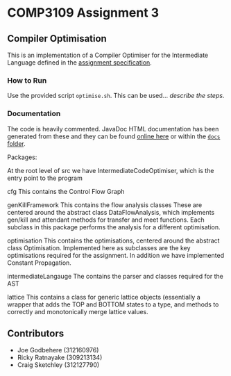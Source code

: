 # COMP3109 Assignment 3

## Compiler Optimisation

This is an implementation of a Compiler Optimiser for the Intermediate Language defined in the [assignment specification](A03-Optimizer.pdf).

### How to Run

Use the provided script `optimise.sh`. This can be used... _describe the steps_.

### Documentation

The code is heavily commented. JavaDoc HTML documentation has been generated from these and they can be found [online here](http://craigsketchley.github.io/COMP3109_Assignment3/docs/) or within the [`docs` folder](docs/).

Packages:

At the root level of src we have IntermediateCodeOptimiser, which is the entry point to the program

cfg
This contains the Control Flow Graph

genKillFramework
This contains the flow analysis classes
These are centered around the abstract class DataFlowAnalysis, which implements gen/kill and attendant methods for transfer and meet functions. Each subclass in this package performs the analysis for a different optimisation.

optimisation
This contains the optimisations, centered around the abstract class Optimisation. Implemented here as subclasses are the key optimisations required for the assignment. In addition we have implemented Constant Propagation.

intermediateLangauge
The contains the parser and classes required for the AST

lattice
This contains a class for generic lattice objects (essentially a wrapper that adds the TOP and BOTTOM states to a type, and methods to correctly and monotonically merge lattice values. 

## Contributors

- Joe Godbehere (312160976)
- Ricky Ratnayake (309213134)
- Craig Sketchley (312127790)
